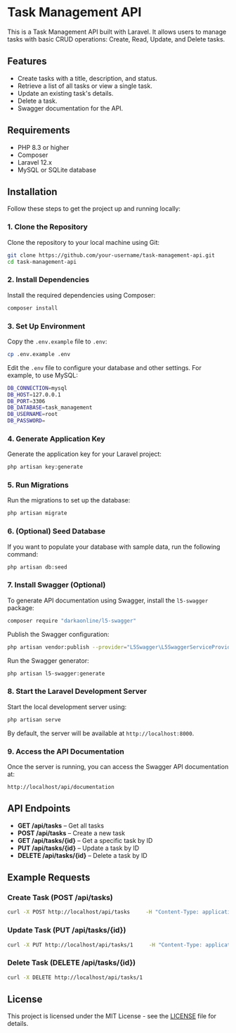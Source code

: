 
# Task Management API

This is a Task Management API built with Laravel. It allows users to manage tasks with basic CRUD operations: Create, Read, Update, and Delete tasks.

## Features

- Create tasks with a title, description, and status.
- Retrieve a list of all tasks or view a single task.
- Update an existing task's details.
- Delete a task.
- Swagger documentation for the API.

## Requirements

- PHP 8.3 or higher
- Composer
- Laravel 12.x
- MySQL or SQLite database

## Installation

Follow these steps to get the project up and running locally:

### 1. Clone the Repository

Clone the repository to your local machine using Git:

```bash
git clone https://github.com/your-username/task-management-api.git
cd task-management-api
```

### 2. Install Dependencies

Install the required dependencies using Composer:

```bash
composer install
```

### 3. Set Up Environment

Copy the `.env.example` file to `.env`:

```bash
cp .env.example .env
```

Edit the `.env` file to configure your database and other settings. For example, to use MySQL:

```bash
DB_CONNECTION=mysql
DB_HOST=127.0.0.1
DB_PORT=3306
DB_DATABASE=task_management
DB_USERNAME=root
DB_PASSWORD=
```

### 4. Generate Application Key

Generate the application key for your Laravel project:

```bash
php artisan key:generate
```

### 5. Run Migrations

Run the migrations to set up the database:

```bash
php artisan migrate
```

### 6. (Optional) Seed Database

If you want to populate your database with sample data, run the following command:

```bash
php artisan db:seed
```

### 7. Install Swagger (Optional)

To generate API documentation using Swagger, install the `l5-swagger` package:

```bash
composer require "darkaonline/l5-swagger"
```

Publish the Swagger configuration:

```bash
php artisan vendor:publish --provider="L5Swagger\L5SwaggerServiceProvider"
```

Run the Swagger generator:

```bash
php artisan l5-swagger:generate
```

### 8. Start the Laravel Development Server

Start the local development server using:

```bash
php artisan serve
```

By default, the server will be available at `http://localhost:8000`.

### 9. Access the API Documentation

Once the server is running, you can access the Swagger API documentation at:

```
http://localhost/api/documentation
```

## API Endpoints

- **GET /api/tasks** – Get all tasks
- **POST /api/tasks** – Create a new task
- **GET /api/tasks/{id}** – Get a specific task by ID
- **PUT /api/tasks/{id}** – Update a task by ID
- **DELETE /api/tasks/{id}** – Delete a task by ID

## Example Requests

### Create Task (POST /api/tasks)

```bash
curl -X POST http://localhost/api/tasks     -H "Content-Type: application/json"     -d '{"title": "New Task", "description": "Description of the task", "status": false}'
```

### Update Task (PUT /api/tasks/{id})

```bash
curl -X PUT http://localhost/api/tasks/1     -H "Content-Type: application/json"     -d '{"title": "Updated Task", "description": "Updated description", "status": true}'
```

### Delete Task (DELETE /api/tasks/{id})

```bash
curl -X DELETE http://localhost/api/tasks/1
```

## License

This project is licensed under the MIT License - see the [LICENSE](LICENSE) file for details.
